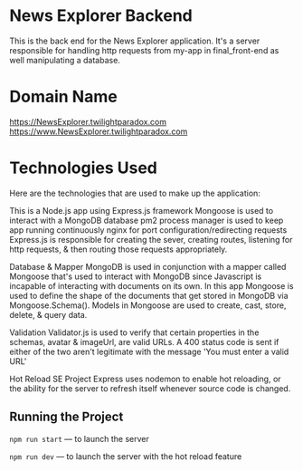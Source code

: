 # News Explorer Backend

This is the back end for the News Explorer application. It's a server responsible for handling http requests from my-app in final_front-end as well manipulating a database.

# Domain Name
https://NewsExplorer.twilightparadox.com
https://www.NewsExplorer.twilightparadox.com

# Technologies Used

Here are the technologies that are used to make up the application:

This is a Node.js app using Express.js framework
Mongoose is used to interact with a MongoDB database
pm2 process manager is used to keep app running continuously
nginx for port configuration/redirecting requests
Express.js is responsible for creating the sever, creating routes, listening for http requests, & then routing those requests appropriately.

Database & Mapper
MongoDB is used in conjunction with a mapper called Mongoose that's used to interact with MongoDB since Javascript is incapable of interacting with documents on its own. In this app Mongoose is used to define the shape of the documents that get stored in MongoDB via Mongoose.Schema(). Models in Mongoose are used to create, cast, store, delete, & query data.

Validation
Validator.js is used to verify that certain properties in the schemas, avatar & imageUrl, are valid URLs. A 400 status code is sent if either of the two aren't legitimate with the message 'You must enter a valid URL'

Hot Reload
SE Project Express uses nodemon to enable hot reloading, or the ability for the server to refresh itself whenever source code is changed.

## Running the Project

`npm run start` — to launch the server

`npm run dev` — to launch the server with the hot reload feature

